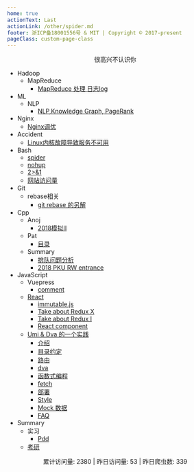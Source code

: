```yaml
---
home: true
actionText: Last
actionLink: /other/spider.md
footer: 浙ICP备18001556号 & MIT | Copyright © 2017-present
pageClass: custom-page-class
---
```


<center>很高兴不认识你</center>

* Hadoop
  + MapReduce
    - [MapReduce 处理 日志log](/other/mapreduce.md)
* ML
  + NLP
    - [NLP,Knowledge Graph, PageRank](/other/pagerank.md)
* Nginx
  + [Nginx调优](/other/nginx.md)
* Accident
  + [Linux内核故障导致服务不可用](/other/accident.md)
* Bash
  + [spider](/other/spider.md)
  + [nohup](/other/nohup.md)
  + [2>&1](/other/redirect.md)
  + [网站访问量](/other/pv.md)
* Git
  + rebase相关
    - [git rebase 的另解](/other/gitSkill.md)
* Cpp
  + Anoj
    - [2018模拟II](/pat/anoj2018II.md)
  + Pat
    - [目录](/pat/README.md)
  + Summary
    - [排队问题分析](/pat/sort.md)
    - [2018 PKU RW entrance](/pat/entrance.md)
* JavaScript
  + Vuepress
    - [comment](/javaScript/comment.md)
  + [React](/javaScript/immutable.md)
    - [immutable.js](/javaScript/immutable.md)
    - [Take about Redux X](/javaScript/reduxs.md)
    - [Take about Redux I](/javaScript/redux.md)
    - [React component](/javaScript/component.md)
  + [Umi & Dva 的一个实践](/javaScript/introduce.md)
    - [介绍](/javaScript/introduce.md)
    - [目录约定](/javaScript/structure.md)
    - [路由](/javaScript/router.md)
    - [dva](/javaScript/dva.md)
    - [函数式编程](/javaScript/promise.md)
    - [fetch](/javaScript/fetch.md)
    - [部署](/javaScript/deploy.md)
    - [Style](/javaScript/style.md)
    - [Mock 数据](/javaScript/mock.md)
    - [FAQ](/javaScript/faq.md)
* Summary
  + 实习
    - [Pdd](/other/pdd.md)
  + [考研](/other/cs.md)


<center>累计访问量: 2380 | 昨日访问量: 53 | 昨日爬虫数: 339 </center>
